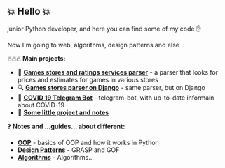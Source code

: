 ## :boom: **Hello** :boom:

junior Python developer, and here you can find some of my code :hand:

Now I'm going to web, algorithms, design patterns and else

:fire::fire::fire: **Main projects:**
- :mag_right: [**Games stores and ratings services parser**](../../../gamesStoresParser) - a parser that looks for prices and estimates for games in various stores
- :mag: [**Games stores parser on Django**](../../../djangoGamesStoreParser) - same parser, but on Django
- :pill: [**COVID 19 Telegram Bot**](../../../COVID-19-Telegram-Bot) - telegram-bot, with up-to-date informain about COVID-19
- :hankey: [**Some little project and notes**](../../../DjangoStudy)



:question: **Notes and ...guides... about different:**
- [**OOP**](../../../OOP) - basics of OOP and how it works in Python
- [**Design Patterns**](../../../DesignPatterns) - GRASP and GOF 
- [**Algorithms**](../../../Algorithms) - Algorithms...

